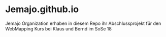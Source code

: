 # Jemajo.github.io
Jemajo Organization erhaben in diesem Repo ihr Abschlussprojekt für den WebMapping Kurs bei Klaus und Bernd im SoSe 18
